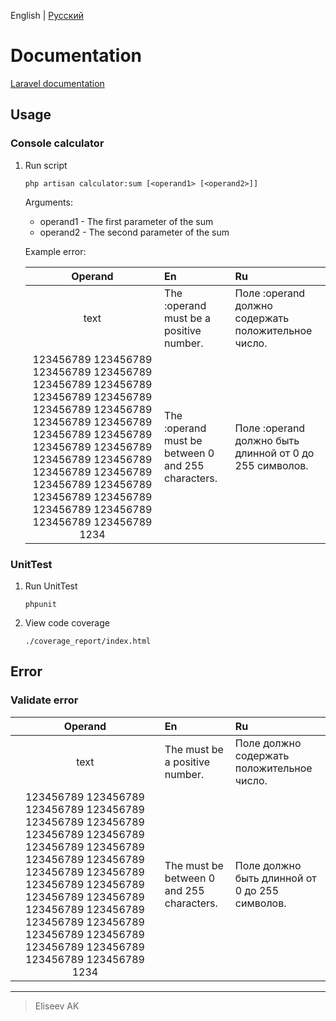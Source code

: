 English | [Русский](https://github.com/cs-eliseev/laravel-calculator-example/blob/master/src/README.ru_RU.md)

Documentation
=======

[Laravel documentation](https://laravel.com/docs)

## Usage

### Console calculator

1. Run script

    ```shell
    php artisan calculator:sum [<operand1> [<operand2>]]
    ```

    Arguments:
    
    * operand1 - The first parameter of the sum
    * operand2 - The second parameter of the sum

    Example error:

    |Operand|En|Ru|
    |:---:|:---|:---|
    |text|The :operand must be a positive number.|Поле :operand должно содержать положительное число.|
    |123456789 123456789 123456789 123456789 123456789 123456789 123456789 123456789 123456789 123456789 123456789 123456789 123456789 123456789 123456789 123456789 123456789 123456789 123456789 123456789 123456789 123456789 123456789 123456789 123456789 123456789 123456789 123456789 1234|The :operand must be between 0 and 255 characters.|Поле :operand должно быть длинной от 0 до 255 символов.|
    

### UnitTest

1. Run UnitTest

    ```shell
    phpunit
    ```

1. View code coverage

    ```
   ./coverage_report/index.html
   ```


## Error

### Validate error

|Operand|En|Ru|
|:---:|:---|:---|
|text|The must be a positive number.|Поле должно содержать положительное число.|
|123456789 123456789 123456789 123456789 123456789 123456789 123456789 123456789 123456789 123456789 123456789 123456789 123456789 123456789 123456789 123456789 123456789 123456789 123456789 123456789 123456789 123456789 123456789 123456789 123456789 123456789 123456789 123456789 1234|The must be between 0 and 255 characters.|Поле должно быть длинной от 0 до 255 символов.|


***

> Eliseev AK
